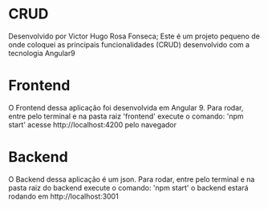 # CRUD
Desenvolvido por Victor Hugo Rosa Fonseca; Este é um projeto pequeno de onde coloquei as principais funcionalidades (CRUD) desenvolvido com a tecnologia Angular9

# Frontend
O Frontend dessa aplicação foi desenvolvida em Angular 9. Para rodar, entre pelo terminal e na pasta raiz 'frontend' execute o comando:
'npm start'
acesse http://localhost:4200 pelo navegador

# Backend
O Backend dessa aplicação é um json. Para rodar, entre pelo terminal e na pasta raiz do backend execute o comando:
'npm start'
o backend estará rodando em http://localhost:3001
